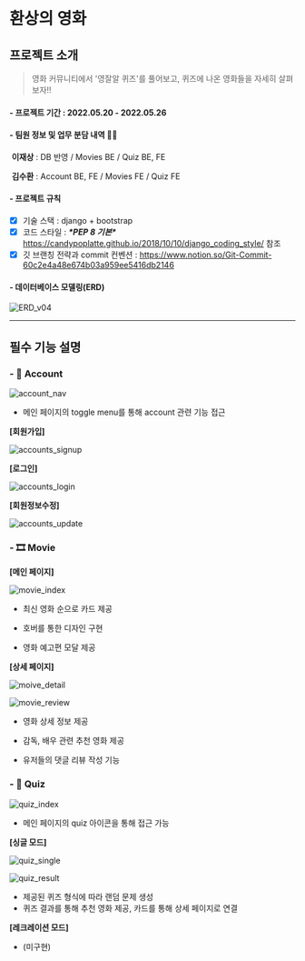 # 환상의 영화

## 프로젝트 소개 

> 영화 커뮤니티에서 '영잘알 퀴즈'를 풀어보고, 퀴즈에 나온 영화들을 자세히 살펴보자!!

#### - **프로젝트 기간** : 2022.05.20 - 2022.05.26 

#### - **팀원 정보 및 업무 분담 내역 👨‍👦**

​	**이재상** : DB 반영 / Movies BE / Quiz BE, FE

​	**김수환** : Account BE, FE / Movies FE / Quiz FE

#### - 프로젝트 규칙

- [x] 기술 스택 : django + bootstrap
- [x] 코드 스타일 : ***\*PEP 8 기본\****  https://candypoplatte.github.io/2018/10/10/django_coding_style/ 참조 
- [x] 깃 브랜칭 전략과 commit 컨벤션 : https://www.notion.so/Git-Commit-60c2e4a48e674b03a959ee5416db2146

#### - 데이터베이스 모델링(ERD)

![ERD_v04](documents/ERD/ERD_v04.jpg)



------

## 필수 기능 설명

### - 🧾 Account 

![account_nav](documents/page_img/account_nav.gif)

- 메인 페이지의 toggle menu를 통해 account 관련 기능 접근  



**[회원가입]**

![accounts_signup](documents/page_img/accounts_signup.jpg)

**[로그인]**

![accounts_login](documents/page_img/accounts_login.jpg)

**[회원정보수정]**

![accounts_update](documents/page_img/accounts_update.jpg)



### - 🎞 Movie  

**[메인 페이지]**

![movie_index](documents/page_img/movie_index.gif)

- 최신 영화 순으로 카드 제공
- 호버를 통한 디자인 구현

- 영화 예고편 모달 제공



**[상세 페이지]**

![moive_detail](documents/page_img/moive_detail.gif)

![movie_review](documents/page_img/movie_review.jpg)

- 영화 상세 정보 제공

- 감독, 배우 관련 추천 영화 제공
- 유저들의 댓글 리뷰 작성 기능



### - 📝 Quiz 

![quiz_index](documents/page_img/quiz_index.gif)

- 메인 페이지의 quiz 아이콘을 통해 접근 가능  



**[싱글 모드]**

![quiz_single](documents/page_img/quiz_single.gif)

![quiz_result](documents/page_img/quiz_result.gif)

- 제공된 퀴즈 형식에 따라 랜덤 문제 생성
- 퀴즈 결과를 통해 추천 영화 제공, 카드를 통해 상세 페이지로 연결



**[레크레이션 모드]**

- (미구현)